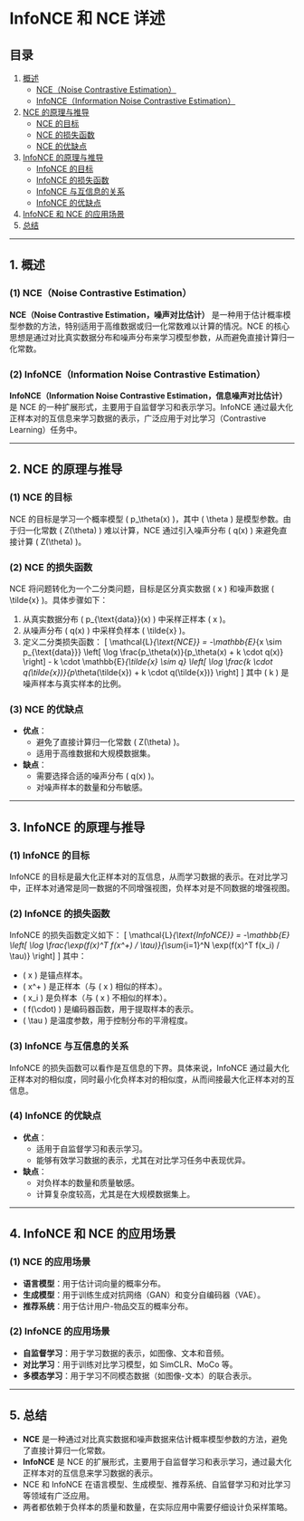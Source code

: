 # InfoNCE 和 NCE 详述

## 目录
1. [概述](#1-概述)
   - [NCE（Noise Contrastive Estimation）](#1-nce-noise-contrastive-estimation)
   - [InfoNCE（Information Noise Contrastive Estimation）](#2-infonce-information-noise-contrastive-estimation)
2. [NCE 的原理与推导](#2-nce-的原理与推导)
   - [NCE 的目标](#1-nce-的目标)
   - [NCE 的损失函数](#2-nce-的损失函数)
   - [NCE 的优缺点](#3-nce-的优缺点)
3. [InfoNCE 的原理与推导](#3-infonce-的原理与推导)
   - [InfoNCE 的目标](#1-infonce-的目标)
   - [InfoNCE 的损失函数](#2-infonce-的损失函数)
   - [InfoNCE 与互信息的关系](#3-infonce-与互信息的关系)
   - [InfoNCE 的优缺点](#4-infonce-的优缺点)
4. [InfoNCE 和 NCE 的应用场景](#4-infonce-和-nce-的应用场景)
5. [总结](#5-总结)

---

## 1. 概述

### (1) NCE（Noise Contrastive Estimation）
**NCE（Noise Contrastive Estimation，噪声对比估计）** 是一种用于估计概率模型参数的方法，特别适用于高维数据或归一化常数难以计算的情况。NCE 的核心思想是通过对比真实数据分布和噪声分布来学习模型参数，从而避免直接计算归一化常数。

### (2) InfoNCE（Information Noise Contrastive Estimation）
**InfoNCE（Information Noise Contrastive Estimation，信息噪声对比估计）** 是 NCE 的一种扩展形式，主要用于自监督学习和表示学习。InfoNCE 通过最大化正样本对的互信息来学习数据的表示，广泛应用于对比学习（Contrastive Learning）任务中。

---

## 2. NCE 的原理与推导

### (1) NCE 的目标
NCE 的目标是学习一个概率模型 \( p_\theta(x) \)，其中 \( \theta \) 是模型参数。由于归一化常数 \( Z(\theta) \) 难以计算，NCE 通过引入噪声分布 \( q(x) \) 来避免直接计算 \( Z(\theta) \)。

### (2) NCE 的损失函数
NCE 将问题转化为一个二分类问题，目标是区分真实数据 \( x \) 和噪声数据 \( \tilde{x} \)。具体步骤如下：
1. 从真实数据分布 \( p_{\text{data}}(x) \) 中采样正样本 \( x \)。
2. 从噪声分布 \( q(x) \) 中采样负样本 \( \tilde{x} \)。
3. 定义二分类损失函数：
   \[
   \mathcal{L}_{\text{NCE}} = -\mathbb{E}_{x \sim p_{\text{data}}} \left[ \log \frac{p_\theta(x)}{p_\theta(x) + k \cdot q(x)} \right] - k \cdot \mathbb{E}_{\tilde{x} \sim q} \left[ \log \frac{k \cdot q(\tilde{x})}{p_\theta(\tilde{x}) + k \cdot q(\tilde{x})} \right]
   \]
   其中 \( k \) 是噪声样本与真实样本的比例。

### (3) NCE 的优缺点
- **优点**：
  - 避免了直接计算归一化常数 \( Z(\theta) \)。
  - 适用于高维数据和大规模数据集。
- **缺点**：
  - 需要选择合适的噪声分布 \( q(x) \)。
  - 对噪声样本的数量和分布敏感。

---

## 3. InfoNCE 的原理与推导

### (1) InfoNCE 的目标
InfoNCE 的目标是最大化正样本对的互信息，从而学习数据的表示。在对比学习中，正样本对通常是同一数据的不同增强视图，负样本对是不同数据的增强视图。

### (2) InfoNCE 的损失函数
InfoNCE 的损失函数定义如下：
\[
\mathcal{L}_{\text{InfoNCE}} = -\mathbb{E} \left[ \log \frac{\exp(f(x)^T f(x^+) / \tau)}{\sum_{i=1}^N \exp(f(x)^T f(x_i) / \tau)} \right]
\]
其中：
- \( x \) 是锚点样本。
- \( x^+ \) 是正样本（与 \( x \) 相似的样本）。
- \( x_i \) 是负样本（与 \( x \) 不相似的样本）。
- \( f(\cdot) \) 是编码器函数，用于提取样本的表示。
- \( \tau \) 是温度参数，用于控制分布的平滑程度。

### (3) InfoNCE 与互信息的关系
InfoNCE 的损失函数可以看作是互信息的下界。具体来说，InfoNCE 通过最大化正样本对的相似度，同时最小化负样本对的相似度，从而间接最大化正样本对的互信息。

### (4) InfoNCE 的优缺点
- **优点**：
  - 适用于自监督学习和表示学习。
  - 能够有效学习数据的表示，尤其在对比学习任务中表现优异。
- **缺点**：
  - 对负样本的数量和质量敏感。
  - 计算复杂度较高，尤其是在大规模数据集上。

---

## 4. InfoNCE 和 NCE 的应用场景

### (1) NCE 的应用场景
- **语言模型**：用于估计词向量的概率分布。
- **生成模型**：用于训练生成对抗网络（GAN）和变分自编码器（VAE）。
- **推荐系统**：用于估计用户-物品交互的概率分布。

### (2) InfoNCE 的应用场景
- **自监督学习**：用于学习数据的表示，如图像、文本和音频。
- **对比学习**：用于训练对比学习模型，如 SimCLR、MoCo 等。
- **多模态学习**：用于学习不同模态数据（如图像-文本）的联合表示。

---

## 5. 总结
- **NCE** 是一种通过对比真实数据和噪声数据来估计概率模型参数的方法，避免了直接计算归一化常数。
- **InfoNCE** 是 NCE 的扩展形式，主要用于自监督学习和表示学习，通过最大化正样本对的互信息来学习数据的表示。
- NCE 和 InfoNCE 在语言模型、生成模型、推荐系统、自监督学习和对比学习等领域有广泛应用。
- 两者都依赖于负样本的质量和数量，在实际应用中需要仔细设计负采样策略。
